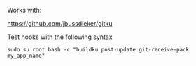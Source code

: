 Works with:

https://github.com/jbussdieker/gitku

Test hooks with the following syntax

`````
sudo su root bash -c "buildku post-update git-receive-pack my_app_name"
`````
